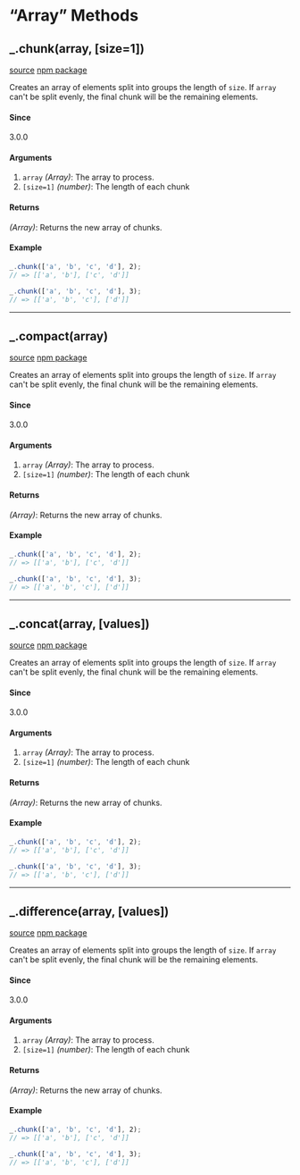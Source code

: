# &#x201C;Array&#x201D; Methods

## _.chunk(array, [size=1])
<p><a href="https://github.com/lodash/lodash/blob/4.17.11/lodash.js#L6841">source</a> <a href="https://www.npmjs.com/package/lodash.chunk">npm package</a></p>
<p>Creates an array of elements split into groups the length of <code>size</code>.
If <code>array</code> can&apos;t be split evenly, the final chunk will be the remaining
elements.</p>
<h4>Since</h4>
<p>3.0.0</p>
<h4>Arguments</h4>
<ol>
<li><code>array</code> <em>(Array)</em>: The array to process.</li>
<li><code>[size=1]</code> <em>(number)</em>: The length of each chunk</li>
</ol>
<h4>Returns</h4>
<p><em>(Array)</em>: Returns the new array of chunks.</p>
<h4>Example</h4>

```js
_.chunk(['a', 'b', 'c', 'd'], 2);
// => [['a', 'b'], ['c', 'd']]
 
_.chunk(['a', 'b', 'c', 'd'], 3);
// => [['a', 'b', 'c'], ['d']]
```

<hr>

## _.compact(array)
<p><a href="https://github.com/lodash/lodash/blob/4.17.11/lodash.js#L6841">source</a> <a href="https://www.npmjs.com/package/lodash.chunk">npm package</a></p>
<p>Creates an array of elements split into groups the length of <code>size</code>.
If <code>array</code> can&apos;t be split evenly, the final chunk will be the remaining
elements.</p>
<h4>Since</h4>
<p>3.0.0</p>
<h4>Arguments</h4>
<ol>
<li><code>array</code> <em>(Array)</em>: The array to process.</li>
<li><code>[size=1]</code> <em>(number)</em>: The length of each chunk</li>
</ol>
<h4>Returns</h4>
<p><em>(Array)</em>: Returns the new array of chunks.</p>
<h4>Example</h4>

```js
_.chunk(['a', 'b', 'c', 'd'], 2);
// => [['a', 'b'], ['c', 'd']]
 
_.chunk(['a', 'b', 'c', 'd'], 3);
// => [['a', 'b', 'c'], ['d']]
```

<hr>

## _.concat(array, [values])
<p><a href="https://github.com/lodash/lodash/blob/4.17.11/lodash.js#L6841">source</a> <a href="https://www.npmjs.com/package/lodash.chunk">npm package</a></p>
<p>Creates an array of elements split into groups the length of <code>size</code>.
If <code>array</code> can&apos;t be split evenly, the final chunk will be the remaining
elements.</p>
<h4>Since</h4>
<p>3.0.0</p>
<h4>Arguments</h4>
<ol>
<li><code>array</code> <em>(Array)</em>: The array to process.</li>
<li><code>[size=1]</code> <em>(number)</em>: The length of each chunk</li>
</ol>
<h4>Returns</h4>
<p><em>(Array)</em>: Returns the new array of chunks.</p>
<h4>Example</h4>

```js
_.chunk(['a', 'b', 'c', 'd'], 2);
// => [['a', 'b'], ['c', 'd']]
 
_.chunk(['a', 'b', 'c', 'd'], 3);
// => [['a', 'b', 'c'], ['d']]
```

<hr>

## _.difference(array, [values])
<p><a href="https://github.com/lodash/lodash/blob/4.17.11/lodash.js#L6841">source</a> <a href="https://www.npmjs.com/package/lodash.chunk">npm package</a></p>
<p>Creates an array of elements split into groups the length of <code>size</code>.
If <code>array</code> can&apos;t be split evenly, the final chunk will be the remaining
elements.</p>
<h4>Since</h4>
<p>3.0.0</p>
<h4>Arguments</h4>
<ol>
<li><code>array</code> <em>(Array)</em>: The array to process.</li>
<li><code>[size=1]</code> <em>(number)</em>: The length of each chunk</li>
</ol>
<h4>Returns</h4>
<p><em>(Array)</em>: Returns the new array of chunks.</p>
<h4>Example</h4>

```js
_.chunk(['a', 'b', 'c', 'd'], 2);
// => [['a', 'b'], ['c', 'd']]
 
_.chunk(['a', 'b', 'c', 'd'], 3);
// => [['a', 'b', 'c'], ['d']]
```